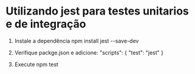 # Utilizando jest para testes unitarios e de integração

1. Instale a dependência npm install jest --save-dev
2. Verifique packge.json e adicione:
   "scripts": {
   "test": "jest"
   }

3. Execute npm test
